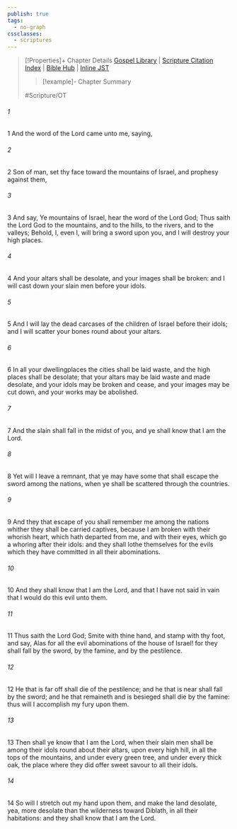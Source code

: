 ```yaml
---
publish: true
tags:
  - no-graph
cssclasses:
  - scriptures
---
```

>[!Properties]+ Chapter Details
>[Gospel Library](https://churchofjesuschrist.org/study/scriptures/ot/ezek/6?lang=eng)    |    [Scripture Citation Index](https://scriptures.byu.edu/#07e06::c07e06)    |    [Bible Hub](https://biblehub.com/ezekiel/6.htm)    |    [Inline JST](https://scripturetoolbox.com/html/ic/Ezekiel/6.html)
>>[!example]- Chapter Summary
>> 
> 
>
>#Scripture/OT
###### 1
1 And the word of the Lord came unto me, saying,
###### 2
2 Son of man, set thy face toward the mountains of Israel, and prophesy against them,
###### 3
3 And say, Ye mountains of Israel, hear the word of the Lord God; Thus saith the Lord God to the mountains, and to the hills, to the rivers, and to the valleys; Behold, I, even I, will bring a sword upon you, and I will destroy your high places.
###### 4
4 And your altars shall be desolate, and your images shall be broken: and I will cast down your slain men before your idols.
###### 5
5 And I will lay the dead carcases of the children of Israel before their idols; and I will scatter your bones round about your altars.
###### 6
6 In all your dwellingplaces the cities shall be laid waste, and the high places shall be desolate; that your altars may be laid waste and made desolate, and your idols may be broken and cease, and your images may be cut down, and your works may be abolished.
###### 7
7 And the slain shall fall in the midst of you, and ye shall know that I am the Lord.
###### 8
8 Yet will I leave a remnant, that ye may have some that shall escape the sword among the nations, when ye shall be scattered through the countries.
###### 9
9 And they that escape of you shall remember me among the nations whither they shall be carried captives, because I am broken with their whorish heart, which hath departed from me, and with their eyes, which go a whoring after their idols: and they shall lothe themselves for the evils which they have committed in all their abominations.
###### 10
10 And they shall know that I am the Lord, and that I have not said in vain that I would do this evil unto them.
###### 11
11 Thus saith the Lord God; Smite with thine hand, and stamp with thy foot, and say, Alas for all the evil abominations of the house of Israel! for they shall fall by the sword, by the famine, and by the pestilence.
###### 12
12 He that is far off shall die of the pestilence; and he that is near shall fall by the sword; and he that remaineth and is besieged shall die by the famine: thus will I accomplish my fury upon them.
###### 13
13 Then shall ye know that I am the Lord, when their slain men shall be among their idols round about their altars, upon every high hill, in all the tops of the mountains, and under every green tree, and under every thick oak, the place where they did offer sweet savour to all their idols.
###### 14
14 So will I stretch out my hand upon them, and make the land desolate, yea, more desolate than the wilderness toward Diblath, in all their habitations: and they shall know that I am the Lord.
